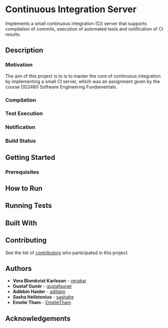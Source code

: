 # Continuous Integration Server

Implements a small continuous integration (CI) server that supports compilation of commits, execution of automated tests and notification of CI results. 

## Description



### Motivation

The aim of this project is to is to master the core of continuous integration by implementing a small CI server, which was an assignment given by the course DD2480 Software Engineering Fundamentals.

### Compilation

### Test Execution

### Notification

### Build Status

## Getting Started

### Prerequisites

## How to Run

## Running Tests

## Built With

## Contributing

See the list of [contributors](https://github.com/gustafguner/fundamentals-lab2/graphs/contributors) who participated in this project.

## Authors
* **Vera Blomkvist Karlsson** - [verakar](https://github.com/verakar)
* **Gustaf Gunér** - [gustafguner](https://github.com/gustafguner)
* **Adibbin Haider** - [adibbin](https://github.com/adibbin)
* **Sasha Hellstenius** - [sashahe](https://github.com/sashahe)
* **Emelie Tham** - [EmelieTham](https://github.com/EmelieTham)

## Acknowledgements

